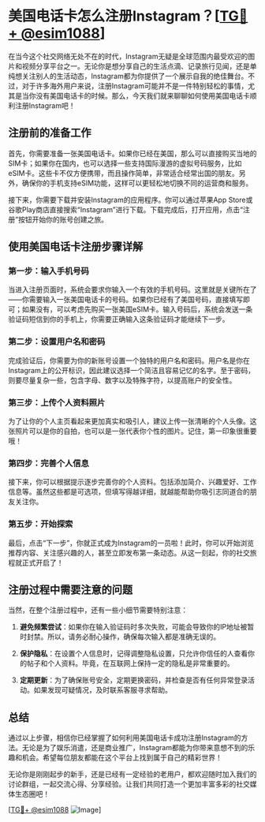 # 美国电话卡怎么注册Instagram？[[TG💪+ @esim1088](https://t.me/s/esim1088)]

在当今这个社交网络无处不在的时代，Instagram无疑是全球范围内最受欢迎的图片和视频分享平台之一。无论你是想分享自己的生活点滴、记录旅行见闻，还是单纯想关注别人的生活动态，Instagram都为你提供了一个展示自我的绝佳舞台。不过，对于许多海外用户来说，注册Instagram可能并不是一件特别轻松的事情，尤其是当你没有美国电话卡的时候。那么，今天我们就来聊聊如何使用美国电话卡顺利注册Instagram吧！

## 注册前的准备工作

首先，你需要准备一张美国电话卡。如果你已经在美国，那么可以直接购买当地的SIM卡；如果你在国内，也可以选择一些支持国际漫游的虚拟号码服务，比如eSIM卡。这些卡不仅方便携带，而且操作简单，非常适合经常出国的朋友。另外，确保你的手机支持eSIM功能，这样可以更轻松地切换不同的运营商和服务。

接下来，你需要下载并安装Instagram的应用程序。你可以通过苹果App Store或谷歌Play商店直接搜索“Instagram”进行下载。下载完成后，打开应用，点击“注册”按钮开始你的账号创建之旅。

## 使用美国电话卡注册步骤详解

### 第一步：输入手机号码

当进入注册页面时，系统会要求你输入一个有效的手机号码。这里就是关键所在了——你需要输入一张美国电话卡的号码。如果你已经有了美国号码，直接填写即可；如果没有，可以考虑先购买一张美国eSIM卡。输入号码后，系统会发送一条验证码短信到你的手机上，你需要正确输入这条验证码才能继续下一步。

### 第二步：设置用户名和密码

完成验证后，你需要为你的新账号设置一个独特的用户名和密码。用户名是你在Instagram上的公开标识，因此建议选择一个简洁且容易记忆的名字。至于密码，则要尽量复杂一些，包含字母、数字以及特殊字符，以提高账户的安全性。

### 第三步：上传个人资料照片

为了让你的个人主页看起来更加真实和吸引人，建议上传一张清晰的个人头像。这张照片可以是你的自拍，也可以是一张代表你个性的图片。记住，第一印象很重要哦！

### 第四步：完善个人信息

接下来，你可以根据提示逐步完善你的个人资料。包括添加简介、兴趣爱好、工作信息等。虽然这些都是可选项，但填写得越详细，就越能帮助你吸引志同道合的朋友关注你。

### 第五步：开始探索

最后，点击“下一步”，你就正式成为Instagram的一员啦！此时，你可以开始浏览推荐内容、关注感兴趣的人，甚至立即发布第一条动态。从这一刻起，你的社交旅程就正式开启了！

## 注册过程中需要注意的问题

当然，在整个注册过程中，还有一些小细节需要特别注意：

1. **避免频繁尝试**：如果你在输入验证码时多次失败，可能会导致你的IP地址被暂时封禁。所以，请务必耐心操作，确保每次输入都是准确无误的。
   
2. **保护隐私**：在设置个人信息时，记得调整隐私设置，只允许你信任的人查看你的帖子和个人资料。毕竟，在互联网上保持一定的隐私是非常重要的。

3. **定期更新**：为了确保账号安全，定期更换密码，并检查是否有任何异常登录活动。如果发现可疑情况，及时联系客服寻求帮助。

## 总结

通过以上步骤，相信你已经掌握了如何利用美国电话卡成功注册Instagram的方法。无论是为了娱乐消遣，还是商业推广，Instagram都能为你带来意想不到的乐趣和机会。希望每位朋友都能在这个平台上找到属于自己的精彩世界！

无论你是刚刚起步的新手，还是已经有一定经验的老用户，都欢迎随时加入我们的讨论群组，一起交流心得、分享经验。让我们共同打造一个更加丰富多彩的社交媒体生态圈吧！

[[TG💪+ @esim1088](https://t.me/s/esim1088) ![Image](https://i.postimg.cc/4NQfJmqS/Snipaste-2025-05-13-00-14-12.png)]